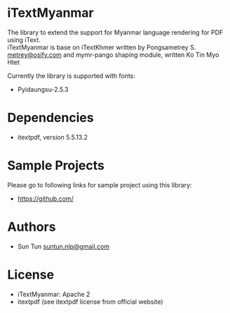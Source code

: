 # iTextMyanmar
The library to extend the support for Myanmar language rendering for PDF using iText.  
iTextMyanmar is base on iTextKhmer written by Pongsametrey S. <metrey@osify.com> and mymr-pango shaping module, written Ko Tin Myo Htet

Currently the library is supported with fonts: 
- Pyidaungsu-2.5.3 

# Dependencies
- itextpdf, version 5.5.13.2

# Sample Projects
Please go to following links for sample project using this library:
- https://github.com/

# Authors
- Sun Tun <suntun.nlp@gmail.com> 

# License
- iTextMyanmar: Apache 2 
- itextpdf (see itextpdf license from official website)
